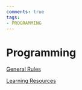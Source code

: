 ```yaml
---
comments: true
tags:
- PROGRAMMING
---
```

# Programming
[General Rules](GeneralRules.md)

[Learning Resources](LearningResources.md)